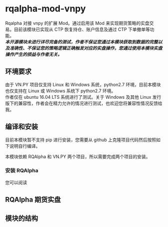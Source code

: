# rqalpha-mod-vnpy
Rqalpha 对接 vnpy 的扩展 Mod。通过启用该 Mod 来实现期货策略的实盘交易。目前该模块已实现从 CTP 恢复持仓、账户信息及通过 CTP 下单撤单等功能。  
***本开源模块未进行详尽完备的测试，作者不保证您通过本模块获取到数据的完整以及准确性、不保证您的策略逻辑正确触发对应的实盘操作，您通过使用本模块实盘操作产生的损益与作者无关。***
## 环境要求
由于 VN.PY 项目仅支持 Linux 和 Windows 系统，python2.7 环境，目前本模块也仅支持在 Linux 或 Windows 系统下 python2.7 环境。  
作者仅在 ubuntu 16.04 LTS 系统进行了测试。关于 Windows 及其他 Linux 发行版下的兼容性，作者会在精力允许的情况进行测试，也欢迎您将兼容性情况反馈给我。


## 编译和安装
目前本模块暂不支持 pip 进行安装，您需要从 github 上克隆项目代码然后按照如下说明自行编译。

本模块依赖 RQAlpha 和 VN.PY 两个项目，所以需要完成两个项目的安装。

### 安装 RQAlpha
您可以阅读

## RQAlpha 期货实盘
## 模块的结构


